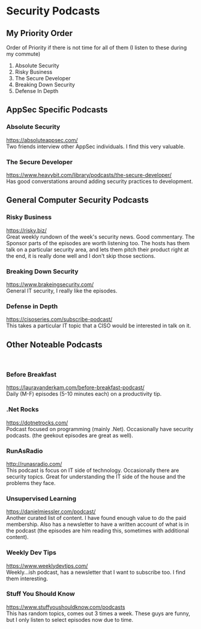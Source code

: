 # Security Podcasts

## My Priority Order

Order of Priority if there is not time for all of them (I listen to these during my commute)
1. Absolute Security
2. Risky Business
3. The Secure Developer 
4. Breaking Down Security
5. Defense In Depth

## AppSec Specific Podcasts

### Absolute Security
https://absoluteappsec.com/  
Two friends interview other AppSec individuals.  I find this very valuable.

### The Secure Developer

https://www.heavybit.com/library/podcasts/the-secure-developer/  
Has good converstations around adding security practices to development.

## General Computer Security Podcasts

### Risky Business
https://risky.biz/  
Great weekly rundown of the week's security news.  Good commentary.  The Sponsor parts of the episodes are worth listening too.  The hosts has them talk on a particular security area, and lets them pitch their product right at the end, it is really done well and I don't skip those sections.

### Breaking Down Security
https://www.brakeingsecurity.com/  
General IT security, I really like the episodes.

### Defense in Depth
https://cisoseries.com/subscribe-podcast/  
This takes a particular IT topic that a CISO would be interested in talk on it.
 
## Other Noteable Podcasts
 
### Before Breakfast
https://lauravanderkam.com/before-breakfast-podcast/  
Daily (M-F) episodes (5-10 minutes each) on a productivity tip.
 
### .Net Rocks
https://dotnetrocks.com/  
Podcast focused on programming (mainly .Net).  Occasionally have security podcasts.  (the geekout episodes are great as well).
 
### RunAsRadio
http://runasradio.com/  
This podcast is focus on IT side of technology.  Occasionally there are security topics.  Great for understanding the IT side of the house and the problems they face.
 
### Unsupervised Learning
https://danielmiessler.com/podcast/  
Another curated list of content.  I have found enough value to do the paid membership.  Also has a newsletter to have a written account of what is in the podcast (the episodes are him reading this, sometimes with additional content).
 
### Weekly Dev Tips
https://www.weeklydevtips.com/  
Weekly…ish podcast, has a newsletter that I want to subscribe too.  I find them interesting.
 
### Stuff You Should Know
https://www.stuffyoushouldknow.com/podcasts  
This has random topics, comes out 3 times a week.  These guys are funny, but I only listen to select episodes now due to time.
